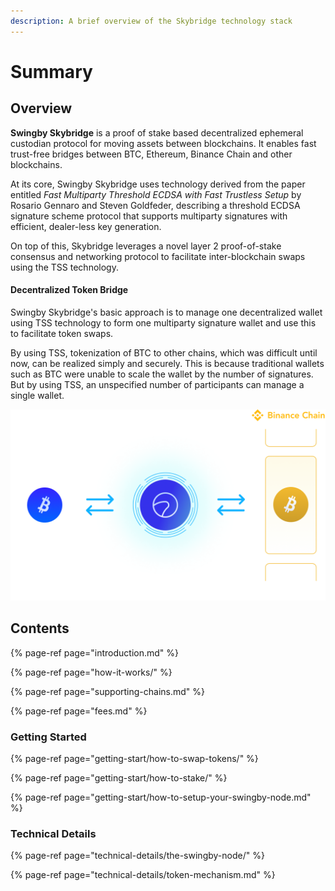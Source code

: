 ```yaml
---
description: A brief overview of the Skybridge technology stack
---
```


# Summary

## Overview

**Swingby Skybridge** is a proof of stake based decentralized ephemeral custodian protocol for moving assets between blockchains. It enables fast trust-free bridges between BTC, Ethereum, Binance Chain and other blockchains.

At its core, Swingby Skybridge uses technology derived from the paper entitled _Fast Multiparty Threshold ECDSA with Fast Trustless Setup_ by Rosario Gennaro and Steven Goldfeder, describing a threshold ECDSA signature scheme protocol that supports multiparty signatures with efficient, dealer-less key generation.

On top of this, Skybridge leverages a novel layer 2 proof-of-stake consensus and networking protocol to facilitate inter-blockchain swaps using the TSS technology.

#### Decentralized Token Bridge

Swingby Skybridge's basic approach is to manage one decentralized wallet using TSS technology to form one multiparty signature wallet and use this to facilitate token swaps.

By using TSS, tokenization of BTC to other chains, which was difficult until now, can be realized simply and securely. This is because traditional wallets such as BTC were unable to scale the wallet by the number of signatures. But by using TSS, an unspecified number of participants can manage a single wallet.

![BTC token on the binance chain](.gitbook/assets/img_skybridge.png)

## Contents

{% page-ref page="introduction.md" %}

{% page-ref page="how-it-works/" %}

{% page-ref page="supporting-chains.md" %}

{% page-ref page="fees.md" %}

### Getting Started

{% page-ref page="getting-start/how-to-swap-tokens/" %}

{% page-ref page="getting-start/how-to-stake/" %}

{% page-ref page="getting-start/how-to-setup-your-swingby-node.md" %}

### Technical Details

{% page-ref page="technical-details/the-swingby-node/" %}

{% page-ref page="technical-details/token-mechanism.md" %}





